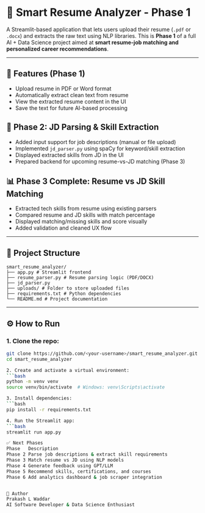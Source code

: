 # 🧠 Smart Resume Analyzer - Phase 1

A Streamlit-based application that lets users upload their resume (`.pdf` or `.docx`) and extracts the raw text using NLP libraries. This is **Phase 1** of a full AI + Data Science project aimed at **smart resume-job matching and personalized career recommendations**.

---

## 🚀 Features (Phase 1)

- Upload resume in PDF or Word format
- Automatically extract clean text from resume
- View the extracted resume content in the UI
- Save the text for future AI-based processing

## 🚀 Phase 2: JD Parsing & Skill Extraction

- Added input support for job descriptions (manual or file upload)
- Implemented `jd_parser.py` using spaCy for keyword/skill extraction
- Displayed extracted skills from JD in the UI
- Prepared backend for upcoming resume-vs-JD matching (Phase 3)

## 📊 Phase 3 Complete: Resume vs JD Skill Matching

- Extracted tech skills from resume using existing parsers
- Compared resume and JD skills with match percentage
- Displayed matching/missing skills and score visually
- Added validation and cleaned UX flow

---

## 📂 Project Structure
    smart_resume_analyzer/
    ├── app.py # Streamlit frontend
    ├── resume_parser.py # Resume parsing logic (PDF/DOCX)
    ├── jd_parser.py 
    ├── uploads/ # Folder to store uploaded files
    ├── requirements.txt # Python dependencies
    └── README.md # Project documentation

---

## ⚙️ How to Run

### 1. Clone the repo:
```bash
git clone https://github.com/<your-username>/smart_resume_analyzer.git
cd smart_resume_analyzer

2. Create and activate a virtual environment:
```bash
python -m venv venv
source venv/bin/activate  # Windows: venv\Scripts\activate

3. Install dependencies:
```bash
pip install -r requirements.txt

4. Run the Streamlit app:
```bash
streamlit run app.py

✅ Next Phases
Phase	Description
Phase 2	Parse job descriptions & extract skill requirements
Phase 3	Match resume vs JD using NLP models
Phase 4	Generate feedback using GPT/LLM
Phase 5	Recommend skills, certifications, and courses
Phase 6	Add analytics dashboard & job scraper integration


📌 Author
Prakash L Waddar
AI Software Developer & Data Science Enthusiast